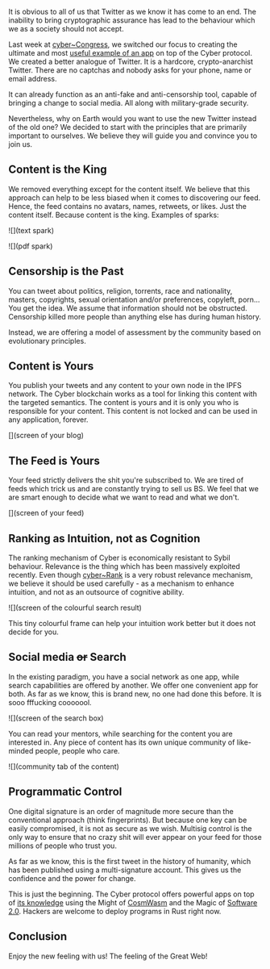 It is obvious to all of us that Twitter as we know it has come to an end. The inability to bring cryptographic assurance has lead to the behaviour which we as a society should not accept.

Last week at [cyber\~Congress](https://mainnet.aragon.org/#/cybercongress), we switched our focus to creating the ultimate and most [useful example of an app]() on top of the Cyber protocol. We created a better analogue of Twitter. It is a hardcore, crypto-anarchist Twitter. There are no captchas and nobody asks for your phone, name or email address. 

It can already function as an anti-fake and anti-censorship tool, capable of bringing a change to social media. All along with military-grade security.

Nevertheless, why on Earth would you want to use the new Twitter instead of the old one? We decided to start with the principles that are primarily important to ourselves. We believe they will guide you and convince you to join us.

## Content is the King

We removed everything except for the content itself. We believe that this approach can help to be less biased when it comes to discovering our feed. Hence, the feed contains no avatars, names, retweets, or likes. Just the content itself. Because content is the king. Examples of sparks:

![](text spark)

![](pdf spark)

## Censorship is the Past

You can tweet about politics, religion, torrents, race and nationality, masters, copyrights, sexual orientation and/or preferences, copyleft, porn... You get the idea. We assume that information should not be obstructed. Censorship killed more people than anything else has during human history.

Instead, we are offering a model of assessment by the community based on evolutionary principles.

## Content is Yours

You publish your tweets and any content to your own node in the IPFS network. The Cyber blockchain works as a tool for linking this content with the targeted semantics. The content is yours and it is only you who is responsible for your content. This content is not locked and can be used in any application, forever.

[](screen of your blog)

## The Feed is Yours

Your feed strictly delivers the shit you're subscribed to. We are tired of feeds which trick us and are constantly trying to sell us BS. We feel that we are smart enough to decide what we want to read and what we don't.

[](screen of your feed)

## Ranking as Intuition, not as Cognition

The ranking mechanism of Cyber is economically resistant to Sybil behaviour. Relevance is the thing which has been massively exploited recently. Even though [cyber\~Rank](https://github.com/cybercongress/congress/blob/master/ecosystem/ELI-5%20FAQ.md#how-is-content-ranked-in-cyber) is a very robust relevance mechanism, we believe it should be used carefully - as a mechanism to enhance intuition, and not as an outsource of cognitive ability.

![](screen of the colourful search result)

This tiny colourful frame can help your intuition work better but it does not decide for you.

## Social media ~~or~~ Search

In the existing paradigm, you have a social network as one app, while search capabilities are offered by another. We offer one convenient app for both. As far as we know, this is brand new, no one had done this before. It is sooo fffucking cooooool.

![](screen of the search box)

You can read your mentors, while searching for the content you are interested in. Any piece of content has its own unique community of like-minded people, people who care.

![](community tab of the content)

## Programmatic Control

One digital signature is an order of magnitude more secure than the conventional approach (think fingerprints). But because one key can be easily compromised, it is not as secure as we wish. Multisig control is the only way to ensure that no crazy shit will ever appear on your feed for those millions of people who trust you.

As far as we know, this is the first tweet in the history of humanity, which has been published using a multi-signature account. This gives us the confidence and the power for change.

This is just the beginning. The Cyber protocol offers powerful apps on top of [its knowledge](https://cyber.page/brain/knowledge) using the Might of [CosmWasm](https://www.cosmwasm.com/) and the Magic of [Software 2.0](https://medium.com/@karpathy/software-2-0-a64152b37c35). Hackers are welcome to deploy programs in Rust right now.

## Conclusion

Enjoy the new feeling with us! The feeling of the Great Web!
